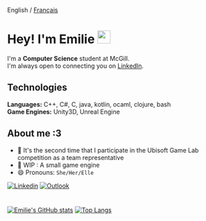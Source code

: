English / [Français](Readme.fr.md)

# Hey! I'm Emilie <img src="https://raw.githubusercontent.com/MartinHeinz/MartinHeinz/master/wave.gif" width="30px">

I'm a **Computer Science** student at McGill. <br>
I'm always open to connecting you on [LinkedIn](https://www.linkedin.com/in/emilie-h-c/).

## Technologies
**Languages:**  C++, C#, C, java, kotlin, ocaml, clojure, bash<br>
**Game Engines:** Unity3D, Unreal Engine<br>

## About me :3
- 🌱 It's the second time that I participate in the Ubisoft Game Lab competition as a team representative
- 🤖 WIP : A small game engine
- 😄 Pronouns: `She/Her/Elle`


[![Linkedin](https://img.shields.io/badge/-LinkedIn-blue?style=flat&logo=Linkedin&logoColor=white&link=https://www.linkedin.com/in/emilie-h-c/)](https://www.linkedin.com/in/emilie-h-c/)
[![Outlook](https://img.shields.io/badge/-Email-84D7FF?style=flat&logo=Microsoft-Outlook&logoColor=white&link=mailto:emilie.hongjun.chen@gmail.com)](mailto:emilie.hongjun.chen@gmail.com)
# 
[![Emilie's GitHub stats](https://github-readme-stats.vercel.app/api?username=emiliehc&count_private=true&show_icons=true&theme=algolia)](https://github.com/anuraghazra/github-readme-stats)
[![Top Langs](https://github-readme-stats.vercel.app/api/top-langs/?username=emiliehc&count_private=false&show_icons=true&layout=compact&theme=algolia&langs_count=14)](https://github.com/anuraghazra/github-readme-stats)
